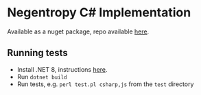 # Negentropy C# Implementation

Available as a nuget package, repo available [here](https://github.com/bezysoftware/negentropy.net).

## Running tests

* Install .NET 8, instructions [here](https://dotnet.microsoft.com/en-us/download/dotnet/8.0).
* Run `dotnet build`
* Run tests, e.g. `perl test.pl csharp,js` from the `test` directory